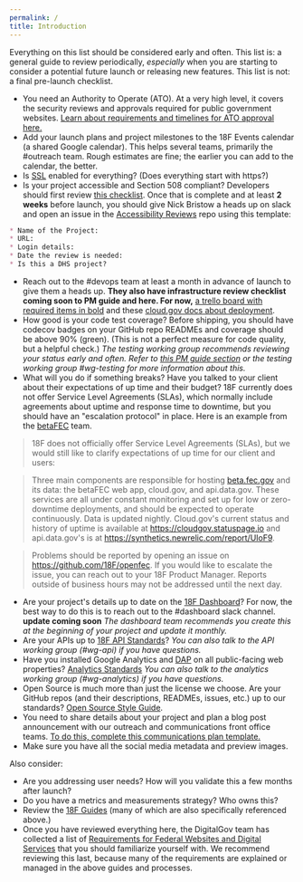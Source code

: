 ```yaml
---
permalink: /
title: Introduction
---
```


Everything on this list should be considered early and often. This list is: a general guide to review periodically, _especially_ when you are starting to consider a potential future launch or releasing new features. This list is not: a final pre-launch checklist.

* You need an Authority to Operate (ATO). At a very high level, it covers the security reviews and approvals required for public government websites. [Learn about requirements and timelines for ATO approval here.](https://pages.18f.gov/before-you-ship/ato-and-you/)
* Add your launch plans and project milestones to the 18F Events calendar (a shared Google calendar). This helps several teams, primarily the #outreach team. Rough estimates are fine; the earlier you can add to the calendar, the better.
* Is [SSL](https://github.com/18f/https) enabled for everything? (Does everything start with https?)
* Is your project accessible and Section 508 compliant? Developers should first review [this checklist](https://pages.18f.gov/accessibility/checklist/). Once that is complete and at least **2 weeks** before launch, you should give Nick Bristow a heads up on slack and open an issue in the [Accessibility Reviews](https://github.com/18F/Accessibility_Reviews) repo using this template:
```markdown
* Name of the Project: 
* URL:
* Login details: 
* Date the review is needed: 
* Is this a DHS project?
```
* Reach out to the #devops team at least a month in advance of launch to give them a heads up. **They also have infrastructure review checklist coming soon to PM guide and here. For now,** [a trello board with required items in bold](https://trello.com/c/8o8LQrbI/273-checklist-of-prodops-best-practices-for-app-teams-with-cloud-gov-specifics) and these [cloud.gov docs about deployment](https://docs.cloud.gov/apps/deployment/).
* How good is your code test coverage? Before shipping, you should have codecov badges on your GitHub repo READMEs and coverage should be above 90% (green). (This is not a perfect measure for code quality, but a helpful check.) _The testing working group recommends reviewing your status early and often. Refer to [this PM guide section]() or the testing working group #wg-testing for more information about this._
* What will you do if something breaks? Have you talked to your client about their expectations of up time and their budget? 18F currently does not offer Service Level Agreements (SLAs), which normally include agreements about uptime and response time to downtime, but you should have an "escalation protocol" in place. Here is an example from the [betaFEC](https://beta.fec.gov) team.

> 18F does not officially offer Service Level Agreements (SLAs), but we would still like to clarify expectations of up time for our client and users:

> Three main components are responsible for hosting [beta.fec.gov](https://beta.fec.gov) and its data: the betaFEC web app, cloud.gov, and api.data.gov. These services are all under constant monitoring and set up for low or zero-downtime deployments, and should be expected to operate continuously. Data is updated nightly. Cloud.gov's current status and history of uptime is available at https://cloudgov.statuspage.io and api.data.gov's is at https://synthetics.newrelic.com/report/UIoF9.

> Problems should be reported by opening an issue on https://github.com/18F/openfec. If you would like to escalate the issue, you can reach out to your 18F Product Manager. Reports outside of business hours may not be addressed until the next day.

* Are your project's details up to date on the [18F Dashboard](https://18f.gsa.gov/dashboard)? For now, the best way to do this is to reach out to the #dashboard slack channel. **update coming soon** _The dashboard team recommends you create this at the beginning of your project and update it monthly._
* Are your APIs up to [18F API Standards](https://github.com/18f/api-standards)? _You can also talk to the API working group (#wg-api) if you have questions._
* Have you installed Google Analytics and [DAP](https://www.digitalgov.gov/services/dap/) on all public-facing web properties? [Analytics Standards](https://github.com/18F/analytics-standards) _You can also talk to the analytics working group (#wg-analytics) if you have questions._
* Open Source is much more than just the license we choose. Are your GitHub repos (and their descriptions, READMEs, issues, etc.) up to our standards? [Open Source Style Guide](https://pages.18f.gov/open-source-guide/index.html).
* You need to share details about your project and plan a blog post announcement with our outreach and communications front office teams. [To do this, complete this communications plan template.](https://docs.google.com/document/d/1xc7H6m7lfesCN-phJGvGSDPmtoinB5sM9KAA8deMNTQ/edit)
* Make sure you have all the social media metadata and preview images.

Also consider:
* Are you addressing user needs?  How will you validate this a few months after launch?
* Do you have a metrics and measurements strategy? Who owns this?
* Review the [18F Guides](https://guides.18f.gov) (many of which are also specifically referenced above.)
* Once you have reviewed everything here, the DigitalGov team has collected a list of [Requirements for Federal Websites and Digital Services](http://www.digitalgov.gov/resources/checklist-of-requirements-for-federal-digital-services/) that you should familiarize yourself with. We recommend reviewing this last, because many of the requirements are explained or managed in the above guides and processes.
